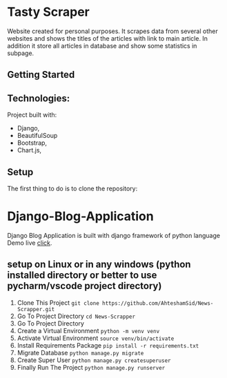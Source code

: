 


# Tasty Scraper

Website created for personal purposes. It scrapes data from several other websites and shows the titles of the articles with link to main article.
In addition it store all articles in database and show some statistics in subpage.

## Getting Started

## Technologies:

Project built with:
- Django,
- BeautifulSoup
- Bootstrap,
- Chart.js,

## Setup

The first thing to do is to clone the repository:

# Django-Blog-Application
Django Blog Application is built with django framework of python language
Demo live [click](http://brsfc.herokuapp.com/home/).
## setup on Linux or in any windows (python installed directory or better to use pycharm/vscode project directory)

1. Clone This Project `git clone https://github.com/AhteshamSid/News-Scrapper.git`
2. Go To Project Directory `cd News-Scrapper`
3. Go To Project Directory
4. Create a Virtual Environment `python -m venv venv`
5. Activate Virtual Environment `source venv/bin/activate`
6. Install Requirements Package `pip install -r requirements.txt`
7. Migrate Database `python manage.py migrate`
8. Create Super User `python manage.py createsuperuser`
9. Finally Run The Project `python manage.py runserver`


